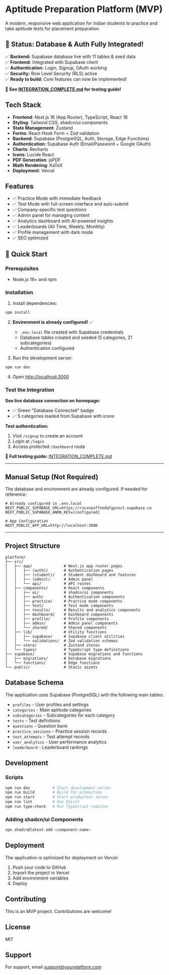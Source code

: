 # Aptitude Preparation Platform (MVP)

A modern, responsive web application for Indian students to practice and take aptitude tests for placement preparation.

## 🎉 Status: Database & Auth Fully Integrated!

✅ **Backend:** Supabase database live with 11 tables & seed data  
✅ **Frontend:** Integrated with Supabase client  
✅ **Authentication:** Login, Signup, OAuth working  
✅ **Security:** Row Level Security (RLS) active  
✅ **Ready to build:** Core features can now be implemented!

**📖 See [INTEGRATION_COMPLETE.md](./INTEGRATION_COMPLETE.md) for testing guide!**

## Tech Stack

- **Frontend**: Next.js 16 (App Router), TypeScript, React 18
- **Styling**: Tailwind CSS, shadcn/ui components
- **State Management**: Zustand
- **Forms**: React Hook Form + Zod validation
- **Backend**: Supabase (PostgreSQL, Auth, Storage, Edge Functions)
- **Authentication**: Supabase Auth (Email/Password + Google OAuth)
- **Charts**: Recharts
- **Icons**: Lucide React
- **PDF Generation**: jsPDF
- **Math Rendering**: KaTeX
- **Deployment**: Vercel

## Features

- ✅ Practice Mode with immediate feedback
- ✅ Test Mode with full-screen interface and auto-submit
- ✅ Company-specific test questions
- ✅ Admin panel for managing content
- ✅ Analytics dashboard with AI-powered insights
- ✅ Leaderboards (All Time, Weekly, Monthly)
- ✅ Profile management with dark mode
- ✅ SEO optimized

## 🚀 Quick Start

### Prerequisites

- Node.js 18+ and npm

### Installation

1. Install dependencies:
```bash
npm install
```

2. **Environment is already configured!** ✅
   - `.env.local` file created with Supabase credentials
   - Database tables created and seeded (5 categories, 21 subcategories)
   - Authentication configured

3. Run the development server:
```bash
npm run dev
```

4. Open [http://localhost:3000](http://localhost:3000)

### Test the Integration

**See live database connection on homepage:**
- ✅ Green "Database Connected" badge
- ✅ 5 categories loaded from Supabase with icons

**Test authentication:**
1. Visit `/signup` to create an account
2. Login at `/login`
3. Access protected `/dashboard` route

**📖 Full testing guide:** [INTEGRATION_COMPLETE.md](./INTEGRATION_COMPLETE.md)

---

## Manual Setup (Not Required)

The database and environment are already configured. If needed for reference:

```env
# Already configured in .env.local
NEXT_PUBLIC_SUPABASE_URL=https://rscxnpoffeedqfgynnct.supabase.co
NEXT_PUBLIC_SUPABASE_ANON_KEY=[configured]

# App Configuration
NEXT_PUBLIC_APP_URL=http://localhost:3000
```

---

## Project Structure

```
platform/
├── src/
│   ├── app/              # Next.js app router pages
│   │   ├── (auth)/       # Authentication pages
│   │   ├── (student)/    # Student dashboard and features
│   │   ├── (admin)/      # Admin panel
│   │   └── api/          # API routes
│   ├── components/       # React components
│   │   ├── ui/           # shadcn/ui components
│   │   ├── auth/         # Authentication components
│   │   ├── practice/     # Practice mode components
│   │   ├── test/         # Test mode components
│   │   ├── results/      # Results and analytics components
│   │   ├── dashboard/    # Dashboard components
│   │   ├── profile/      # Profile components
│   │   ├── admin/        # Admin panel components
│   │   └── shared/       # Shared components
│   ├── lib/              # Utility functions
│   │   ├── supabase/     # Supabase client utilities
│   │   └── validations/  # Zod validation schemas
│   ├── store/            # Zustand stores
│   └── types/            # TypeScript type definitions
├── supabase/             # Supabase migrations and functions
│   ├── migrations/       # Database migrations
│   └── functions/        # Edge functions
└── public/               # Static assets
```

## Database Schema

The application uses Supabase (PostgreSQL) with the following main tables:

- `profiles` - User profiles and settings
- `categories` - Main aptitude categories
- `subcategories` - Subcategories for each category
- `tests` - Test definitions
- `questions` - Question bank
- `practice_sessions` - Practice session records
- `test_attempts` - Test attempt records
- `user_analytics` - User performance analytics
- `leaderboard` - Leaderboard rankings

## Development

### Scripts

```bash
npm run dev          # Start development server
npm run build        # Build for production
npm run start        # Start production server
npm run lint         # Run ESLint
npm run type-check   # Run TypeScript compiler
```

### Adding shadcn/ui Components

```bash
npx shadcn@latest add <component-name>
```

## Deployment

The application is optimized for deployment on Vercel:

1. Push your code to GitHub
2. Import the project in Vercel
3. Add environment variables
4. Deploy

## Contributing

This is an MVP project. Contributions are welcome!

## License

MIT

## Support

For support, email support@yourplatform.com
